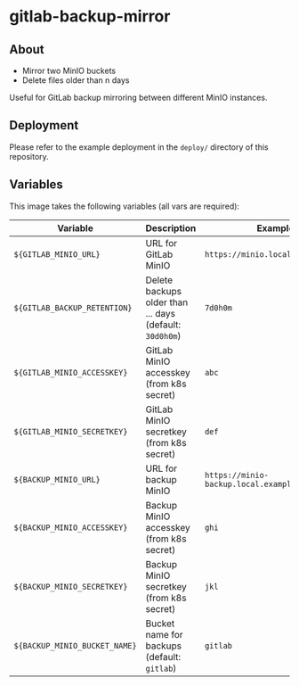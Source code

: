 # gitlab-backup-mirror

## About

- Mirror two MinIO buckets
- Delete files older than n days

Useful for GitLab backup mirroring between different MinIO instances.

## Deployment

Please refer to the example deployment in the `deploy/` directory of this repository.

## Variables

This image takes the following variables (all vars are required):

| Variable                      | Description                                             | Example                                  |
|-------------------------------|---------------------------------------------------------|------------------------------------------|
| `${GITLAB_MINIO_URL}`         | URL for GitLab MinIO                                    | `https://minio.local.example.com`        |
| `${GITLAB_BACKUP_RETENTION}`  | Delete backups older than ... days (default: `30d0h0m`) | `7d0h0m`                                 |
| `${GITLAB_MINIO_ACCESSKEY}`   | GitLab MinIO accesskey (from k8s secret)                | `abc`                                    |
| `${GITLAB_MINIO_SECRETKEY}`   | GitLab MinIO secretkey (from k8s secret)                | `def`                                    |
| `${BACKUP_MINIO_URL}`         | URL for backup MinIO                                    | `https://minio-backup.local.example.com` |
| `${BACKUP_MINIO_ACCESSKEY}`   | Backup MinIO accesskey (from k8s secret)                | `ghi`                                    |
| `${BACKUP_MINIO_SECRETKEY}`   | Backup MinIO secretkey (from k8s secret)                | `jkl`                                    |
| `${BACKUP_MINIO_BUCKET_NAME}` | Bucket name for backups (default: `gitlab`)             | `gitlab`                                 |

